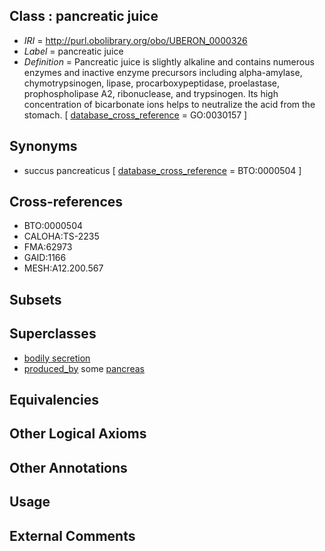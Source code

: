 
## Class : pancreatic juice

 * *IRI* = http://purl.obolibrary.org/obo/UBERON_0000326
 * *Label* = pancreatic juice
 * *Definition* = Pancreatic juice is slightly alkaline and contains numerous enzymes and inactive enzyme precursors including alpha-amylase, chymotrypsinogen, lipase, procarboxypeptidase, proelastase, prophospholipase A2, ribonuclease, and trypsinogen. Its high concentration of bicarbonate ions helps to neutralize the acid from the stomach. [ [database_cross_reference](../../ef/oboInOwl#hasDbXref.md) = GO:0030157 ]

## Synonyms

 * succus pancreaticus [ [database_cross_reference](../../ef/oboInOwl#hasDbXref.md) = BTO:0000504 ]

## Cross-references

 * BTO:0000504
 * CALOHA:TS-2235
 * FMA:62973
 * GAID:1166
 * MESH:A12.200.567

## Subsets


## Superclasses

 * [bodily secretion](../../UBERON/56/UBERON_0000456.md)
 * [produced_by](../../RO/01/RO_0003001.md) some [pancreas](../../UBERON/64/UBERON_0001264.md)

## Equivalencies


## Other Logical Axioms


## Other Annotations


## Usage


## External Comments

